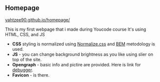 ## Homepage
[yahtzee90.github.io/homepage/](https://yahtzee90.github.io/homepage/)

This is my first webpage that i made during Youcode course 
It's using HTML, CSS, and JS

- **CSS** styling is normalized using [Normalize.css](https://necolas.github.io/normalize.css/) and [BEM](https://getbem.com/) metodology is used.
- **JS** - you can change background brightness as you like using slier on top of the site.
- **Opengraph** - basic info and pictire are provided. Here is link for [debugger](https://developers.facebook.com/tools/debug/?q=https%3A%2F%2Fyahtzee90.github.io%2Fhomepage%2F).
- **Favicon** - is there.
